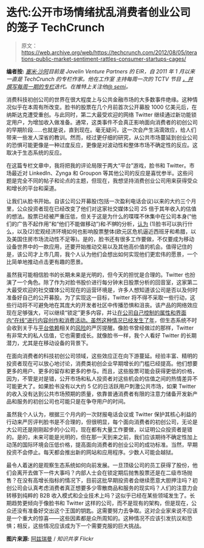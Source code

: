 # 迭代:公开市场情绪扰乱消费者创业公司的笼子 TechCrunch

> 原文：<https://web.archive.org/web/https://techcrunch.com/2012/08/05/iterations-public-market-sentiment-rattles-consumer-startups-cages/>

**编者按:** *[塞米·沙阿](https://web.archive.org/web/20221007153658/http://blog.semilshah.com/)目前是 Javelin Venture Partners 的 EIR，自 2011 年 1 月以来一直是 TechCrunch 的专栏作家。他在工作室 *主持每周一次的 TCTV 节目* [，并撰写每周一期的专栏](https://web.archive.org/web/20221007153658/https://beta.techcrunch.com/video/in-the-studio/)*迭代*。在推特上关注他[@ semi](https://web.archive.org/web/20221007153658/http://www.twitter.com/semil)。*

消费科技初创公司的世界在很大程度上与公共金融市场的大多数事件绝缘。这种情况似乎在本周有所改变。脸书的股票在几个月前首次公开募股 1000 亿美元后，在纳斯达克遭受重创。与此同时，第二大最受欢迎的网络 Twitter 继续通过新功能锁定用户，为增加收入做准备。通常，这类事件不会真正影响面向消费者的初创公司的早期阶段……也就是说，直到现在。毫无疑问，这一次会产生涓滴效应，给人们带来一些发人深省的教训。然而，经过更仔细的研究，从公共市场蔓延到创业公司的恐惧可能更像是一种过度反应，更像是对波动性和整体市场不确定性的反应。这取决于生态系统的反应。

在这篇专栏文章中，我将把我的评论局限于两大“平台”游戏，脸书和 Twitter。市场最近对 LinkedIn、Zynga 和 Groupon 等其他公司的反应是喜忧参半。这些问题是完全不同的帖子和论点的主题，但现在，我想坚持消费创业公司用来获得受众和增长的平台和渠道。

让我们从脸书开始。自该公司公开募股(包括一次盈利电话会议)以来的大约三个月里，公众投资者现在已经改变了他们对这家社交媒体公司 25 倍于其年收入的估值的想法。股票已经被严重压低，但关于这是为什么的喋喋不休集中在公司本身(“他们的广告不起作用”和“他们不能做移动”)和*不够*的分析，[认为](https://web.archive.org/web/20221007153658/https://beta.techcrunch.com/2012/08/02/saving-facebook/) (1)脸书可以执行什么，以及(2)宏观经济环境如何也影响股票整体(欧元区危机逼近西班牙和希腊，以及美国住房市场流动性不足等)。是的，脸书还有很多工作要做，不仅要成为移动设备世界中的一款应用，还要开始推动交易以及其他高价值的机会。值得记住的是，该公司才上市几周，我个人认为他们会想出如何实现他们更宏伟的愿景，一个比简单地推动点击更有趣的愿景。

虽然我可能相信脸书的长期未来是光明的，但今天的担忧是合理的。Twitter 也扮演了一个角色。除了作为对脸书股价进行每分钟末日股票分析的回音室，这家第二大最受欢迎的社交媒体公司现在的运营环境是，许多人想知道该公司是否以及何时准备好自己的公开募股。为了实现这一目标，Twitter 将不得不采取一些行动，这些行动将不可避免地在其庞大的开发者社区中传播恐惧和沮丧。该产品的网络效应现在足够强大，可以继续“锁定”更多内容，并让[在公司自己控制的属性和界面内“在线”进行内容创作和消费活动。虽然这种情况已经发生了](https://web.archive.org/web/20221007153658/http://allthingsd.com/20120801/the-future-of-twitters-platform-is-all-in-the-cards/)[年](https://web.archive.org/web/20221007153658/https://twitter.com/cdixon/status/14636556473)，但生态系统不时会收到关于与[平台依赖](https://web.archive.org/web/20221007153658/http://rashmisinha.com/2012/08/01/there-is-another-way-with-platforms/)相关的[风险](https://web.archive.org/web/20221007153658/https://beta.techcrunch.com/2011/05/23/fred-wilson-be-your-own-bitch/)的严厉提醒。像脸书曾经做过的那样，Twitter 有非常大的私人估值，它也需要成长。就像脸书一样，我个人看好 Twitter 的长期潜力，尤其是在移动设备的背景下。

在面向消费者的科技初创公司领域，这些效应正在向下游蔓延。经验丰富、精明的投资者现在可以放心地讨论，消费类初创企业早期增长的门槛已经提高。他们想要更多的用户、更多的留存和更多的参与。而且，这些股票可能会获得更低的价格，因为，不管是对是错，公开市场和私人投资者对这些机会的估值之间的热情差异不可能更大了。如果脸书没有以大约 5 亿的日活跃用户刺激公共市场，如果 Twitter 的收入没有达到公共市场预期的质量，依靠普通消费者有限的注意力储备开发新产品和服务的初创公司也可能只是在争夺用户的时间。

虽然我个人认为，根据三个月内的一次财报电话会议或 Twitter 保护其核心利益的行动来严厉评判脸书是不合理的，但很明显，每个面向消费者的初创公司，无论是大公司还是刚刚起步的小公司，现在都有大量工作要做，以证明公众投资者是错的。是的，未来可能是光明的，但在那一天到来之前，我们应该期待不确定性加上动荡的国际环境会压低价格，提高面向消费者的创业公司的成功标准。当然，早期投资不会停止。每天都会推出新的网站和应用程序。少数人可能会越狱。

最令人着迷的是观察生态系统如何向前发展。一旦顶级公司的员工获得了股份，他们会离开去做下一件大事吗？内部人士会在锁定期后抛售股票还是在二级市场抛售？在没有高增长指标的情况下，目前这批早期投资者会继续愿意大胆押注吗？初创公司会认真考虑消费者真正想要多少零散商品和服务的现实吗？人们的注意力会转移到纯粹的 B2B 收入模式和企业技术上吗？这似乎已经在某些领域发生了。长期趋势更倾向于像脸书和 Twitter 这样的公司，而不是现有的架构，但是现在，公众还没有准备好交出这个王国的钥匙。这需要努力去争取。这对企业家来说不应该是一个重大的惊喜——这些因素都是众所周知的。这种情况不应该引发抗议和恐惧；相反，这些情况应该成为下一个需要克服的巨大挑战。

**图片来源:** [阿兹瑞曼](https://web.archive.org/web/20221007153658/http://www.flickr.com/photos/azrainman/955519535/) / *知识共享 Flickr*